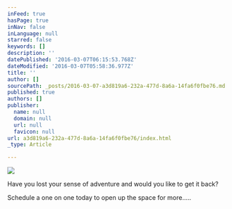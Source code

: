 ```yaml
---
inFeed: true
hasPage: true
inNav: false
inLanguage: null
starred: false
keywords: []
description: ''
datePublished: '2016-03-07T06:15:53.768Z'
dateModified: '2016-03-07T05:58:36.977Z'
title: ''
author: []
sourcePath: _posts/2016-03-07-a3d819a6-232a-477d-8a6a-14fa6f0fbe76.md
published: true
authors: []
publisher:
  name: null
  domain: null
  url: null
  favicon: null
url: a3d819a6-232a-477d-8a6a-14fa6f0fbe76/index.html
_type: Article

---
```

![](https://the-grid-user-content.s3-us-west-2.amazonaws.com/aba9e2d6-ad0d-42f7-882e-463b16345499.png)

Have you lost your sense of adventure and would you like to get it back?  

Schedule a one on one today to open up the space for more.....